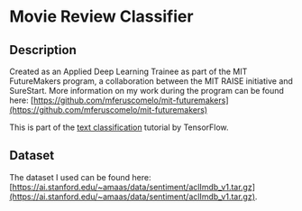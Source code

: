 # Movie Review Classifier

## Description
Created as an Applied Deep Learning Trainee as part of the MIT FutureMakers program, a collaboration between the MIT RAISE initiative and SureStart. More information on my work during the program can be found here: [https://github.com/mferuscomelo/mit-futuremakers](https://github.com/mferuscomelo/mit-futuremakers)

This is part of the [text classification](https://www.tensorflow.org/tutorials/keras/text_classification) tutorial by TensorFlow.

## Dataset
The dataset I used can be found here: [https://ai.stanford.edu/~amaas/data/sentiment/aclImdb_v1.tar.gz](https://ai.stanford.edu/~amaas/data/sentiment/aclImdb_v1.tar.gz).